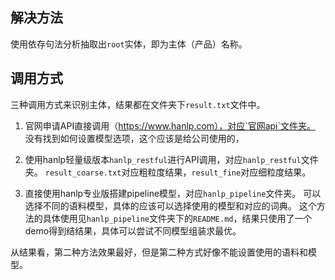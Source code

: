 ## 解决方法
使用依存句法分析抽取出`root`实体，即为主体（产品）名称。

## 调用方式
三种调用方式来识别主体，结果都在文件夹下`result.txt`文件中。
1. 官网申请API直接调用（https://www.hanlp.com），对应`官网api`文件夹。
没有找到如何设置模型选项，这个应该是给公司使用的，

2. 使用hanlp轻量级版本`hanlp_restful`进行API调用，对应`hanlp_restful`文件夹。
`result_coarse.txt`对应粗粒度结果，`result_fine`对应细粒度结果。

3. 直接使用hanlp专业版搭建pipeline模型，对应`hanlp_pipeline`文件夹。
可以选择不同的语料模型，具体的应该可以选择使用的模型和对应的词典。
这个方法的具体使用见`hanlp_pipeline`文件夹下的`README.md`，结果只使用了一个demo得到结结果，具体可以尝试不同模型组装求最优。

从结果看，第二种方法效果最好，但是第二种方式好像不能设置使用的语料和模型。